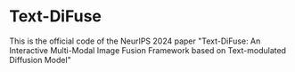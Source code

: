# Text-DiFuse
This is the official code of the NeurIPS 2024 paper "Text-DiFuse: An Interactive Multi-Modal Image Fusion Framework based on Text-modulated Diffusion Model"

